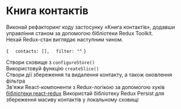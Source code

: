 # Книга контактів

Виконай рефакторинг коду застосунку «Книга контактів», додавши управління станом за допомогою бібліотеки Redux Toolkit. <br>
Нехай Redux-стан виглядає наступним чином.  

`{` 
`  contacts: [],` 
`  filter: ""`
`}`

Створи сховище з `configureStore()`  
Використовуй функцію `createSlice()`  
Створи дії збереження та видалення контакту, а також оновлення фільтра  
Зв'яжи React-компоненти з Redux-логікою за допомогою хуків [бібліотеки react-redux]([https://www.example.com](https://react-redux.js.org/))
Використай бібліотеку Redux Persist для збереження масиву контактів у локальному сховищі
